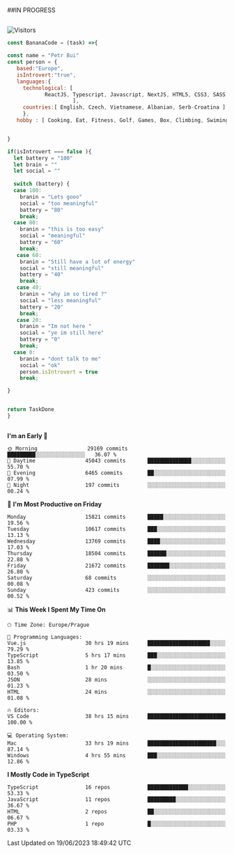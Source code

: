 ##IN PROGRESS
##
![Visitors](https://komarev.com/ghpvc/?username=petrbui&style=for-the-badge&label=Visitors+👀)
```Javascript
const BananaCode = (task) =>{

const name = "Petr Bui"
const person = {
   based:"Europe",
   isIntrovert:"true",
   languages:{
     technological: [ 
            ReactJS, Typescript, Javascript, NextJS, HTML5, CSS3, SASS, Redux, Node, Storybook, Styled-Component
                     ],
     countries:[ English, Czech, Vietnamese, Albanian, Serb-Croatina ]
     },
   hobby : [ Cooking, Eat, Fitness, Golf, Games, Box, Climbing, Swiming],


}

if(isIntrovert === false ){
  let battery = "100"
  let brain = ""
  let social = ""
  
  switch (battery) {
  case 100:
    branin = "Lets gooo"
    social = "too meaningful"
    battery = "80"
    break;
  case 80:
    branin = "this is too easy"
    social = "meaningful"
    battery = "60"
    break;
   case 60:
    branin = "Still have a lot of energy"
    social = "still meaningful"
    battery = "40"
    break;
   case 40:
    branin = "why im so tired ?"
    social = "less meaningful"
    battery = "20"
    break;
   case 20:
    branin = "Im not here "
    social = "ye im still here"
    battery = "0"
    break;
  case 0:
    branin = "dont talk to me"
    social = "ok"
    person.isIntrovert = true
    break;

}


return TaskDone
}
```



##
<!--
[![My GitHub stats](https://github-readme-stats.vercel.app/api?username=petrbui&theme=github_dark)](https://github.com/anuraghazra/github-readme-stats)

[![My wakatime stats](https://github-readme-stats.vercel.app/api/wakatime?username=petrbui&theme=github_dark)](https://github.com/anuraghazra/github-readme-stats)
-->
<!--START_SECTION:waka-->
**I'm an Early 🐤** 

```text
🌞 Morning                29169 commits       █████████░░░░░░░░░░░░░░░░   36.07 % 
🌆 Daytime                45043 commits       ██████████████░░░░░░░░░░░   55.70 % 
🌃 Evening                6465 commits        ██░░░░░░░░░░░░░░░░░░░░░░░   07.99 % 
🌙 Night                  197 commits         ░░░░░░░░░░░░░░░░░░░░░░░░░   00.24 % 
```
📅 **I'm Most Productive on Friday** 

```text
Monday                   15821 commits       █████░░░░░░░░░░░░░░░░░░░░   19.56 % 
Tuesday                  10617 commits       ███░░░░░░░░░░░░░░░░░░░░░░   13.13 % 
Wednesday                13769 commits       ████░░░░░░░░░░░░░░░░░░░░░   17.03 % 
Thursday                 18504 commits       ██████░░░░░░░░░░░░░░░░░░░   22.88 % 
Friday                   21672 commits       ███████░░░░░░░░░░░░░░░░░░   26.80 % 
Saturday                 68 commits          ░░░░░░░░░░░░░░░░░░░░░░░░░   00.08 % 
Sunday                   423 commits         ░░░░░░░░░░░░░░░░░░░░░░░░░   00.52 % 
```


📊 **This Week I Spent My Time On** 

```text
🕑︎ Time Zone: Europe/Prague

💬 Programming Languages: 
Vue.js                   30 hrs 19 mins      ████████████████████░░░░░   79.29 % 
TypeScript               5 hrs 17 mins       ███░░░░░░░░░░░░░░░░░░░░░░   13.85 % 
Bash                     1 hr 20 mins        █░░░░░░░░░░░░░░░░░░░░░░░░   03.50 % 
JSON                     28 mins             ░░░░░░░░░░░░░░░░░░░░░░░░░   01.23 % 
HTML                     24 mins             ░░░░░░░░░░░░░░░░░░░░░░░░░   01.08 % 

🔥 Editors: 
VS Code                  38 hrs 15 mins      █████████████████████████   100.00 % 

💻 Operating System: 
Mac                      33 hrs 19 mins      ██████████████████████░░░   87.14 % 
Windows                  4 hrs 55 mins       ███░░░░░░░░░░░░░░░░░░░░░░   12.86 % 
```

**I Mostly Code in TypeScript** 

```text
TypeScript               16 repos            █████████████░░░░░░░░░░░░   53.33 % 
JavaScript               11 repos            █████████░░░░░░░░░░░░░░░░   36.67 % 
HTML                     2 repos             ██░░░░░░░░░░░░░░░░░░░░░░░   06.67 % 
PHP                      1 repo              █░░░░░░░░░░░░░░░░░░░░░░░░   03.33 % 
```




 Last Updated on 19/06/2023 18:49:42 UTC
<!--END_SECTION:waka-->
